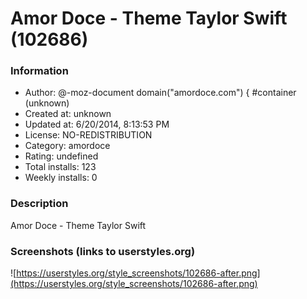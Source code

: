 # Amor Doce - Theme Taylor Swift (102686)

### Information
- Author: @-moz-document domain("amordoce.com") { #container (unknown)
- Created at: unknown
- Updated at: 6/20/2014, 8:13:53 PM
- License: NO-REDISTRIBUTION
- Category: amordoce
- Rating: undefined
- Total installs: 123
- Weekly installs: 0


### Description
Amor Doce - Theme Taylor Swift


### Screenshots (links to userstyles.org)
![https://userstyles.org/style_screenshots/102686-after.png](https://userstyles.org/style_screenshots/102686-after.png)


